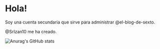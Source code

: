 # Hola!

Soy una cuenta secundaria que sirve para administrar @el-blog-de-sexto.

@SrIzan10 me ha creado.


![Anurag's GitHub stats](https://github-readme-stats.vercel.app/api?username=elblogdesexto&show_icons=true&theme=dark)
